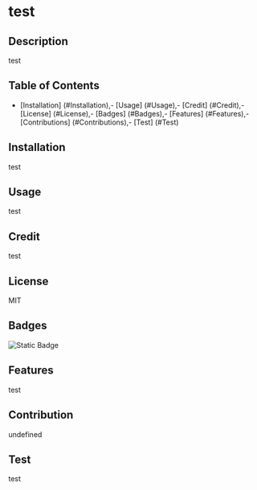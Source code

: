 
# test

## Description

test

## Table of Contents

- [Installation] (#Installation),- [Usage] (#Usage),- [Credit] (#Credit),- [License] (#License),- [Badges] (#Badges),- [Features] (#Features),- [Contributions] (#Contributions),- [Test] (#Test)

## Installation

test

## Usage

test

## Credit

test

## License

MIT

## Badges

![Static Badge](https://img.shields.io/badge/test)

## Features

test

## Contribution

undefined

## Test

test

